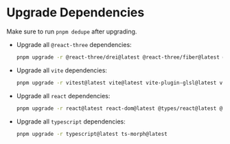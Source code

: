 # Upgrade Dependencies

Make sure to run `pnpm dedupe` after upgrading.

- Upgrade all `@react-three` dependencies:

  ```bash
  pnpm upgrade -r @react-three/drei@latest @react-three/fiber@latest @react-three/xr@latest @react-three/uikit@latest @react-three/postprocessing@latest @react-three/rapier@latest @react-three/test-renderer@latest @react-three/handle@latest koota@latest @pmndrs/xr@latest
  ```

- Upgrade all `vite` dependencies:

  ```bash
  pnpm upgrade -r vitest@latest vite@latest vite-plugin-glsl@latest vite-tsconfig-paths@latest @vitejs/plugin-react@latest msw@latest jsdom@latest @testing-library/react@latest @testing-library/dom@latest
  ```

- Upgrade all `react` dependencies:

  ```bash
  pnpm upgrade -r react@latest react-dom@latest @types/react@latest @types/react-dom@latest eslint-plugin-react-compiler@latest babel-plugin-react-compiler@latest
  ```

- Upgrade all `typescript` dependencies:

  ```bash
  pnpm upgrade -r typescript@latest ts-morph@latest
  ```
